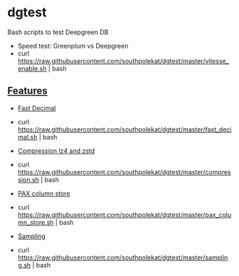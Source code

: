 # dgtest

Bash scripts to test Deepgreen DB

* Speed test: Greenplum vs Deepgreen
 * curl https://raw.githubusercontent.com/southpolekat/dgtest/master/vitesse_enable.sh | bash

## [Features](http://vitessedata.com/products/deepgreen-db/features/deepgreen-db-matrix/)
* [Fast Decimal](http://vitessedata.com/products/deepgreen-db/features/deepgreen-db-decimal/)
 * curl https://raw.githubusercontent.com/southpolekat/dgtest/master/fast_decimal.sh | bash

* [Compression lz4 and zstd](http://vitessedata.com/products/deepgreen-db/features/deepgreen-db-z/)
 * curl https://raw.githubusercontent.com/southpolekat/dgtest/master/compression.sh | bash

* [PAX column store](http://vitessedata.com/products/deepgreen-db/features/deepgreen-db-pax/)
 * curl https://raw.githubusercontent.com/southpolekat/dgtest/master/pax_column_store.sh | bash

* [Sampling](http://vitessedata.com/products/deepgreen-db/features/deepgreen-db-sample/)
 * curl https://raw.githubusercontent.com/southpolekat/dgtest/master/sampling.sh | bash

